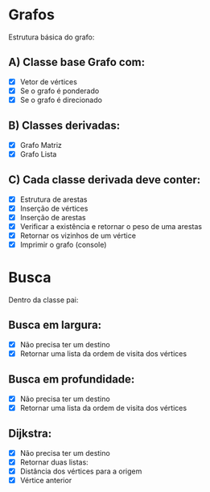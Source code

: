 # Grafos

Estrutura básica do grafo:
<br>
## A) Classe base Grafo com:
- [x] Vetor de vértices
- [x] Se o grafo é ponderado
- [x] Se o grafo é direcionado
## B) Classes derivadas:
- [x] Grafo Matriz
- [x] Grafo Lista
## C) Cada classe derivada deve conter:
- [x] Estrutura de arestas
- [x] Inserção de vértices
- [x] Inserção de arestas
- [x] Verificar a existência e retornar o peso de uma arestas
- [x] Retornar os vizinhos de um vértice
- [x] Imprimir o grafo (console)

# Busca
Dentro da classe pai:
## Busca em largura:
- [x] Não precisa ter um destino
- [x] Retornar uma lista da ordem de visita dos vértices
## Busca em profundidade:
- [x] Não precisa ter um destino
- [x] Retornar uma lista da ordem de visita dos vértices
## Dijkstra:
- [x] Não precisa ter um destino
- [x] Retornar duas listas:
- [x] Distância dos vértices para a origem
- [x] Vértice anterior
